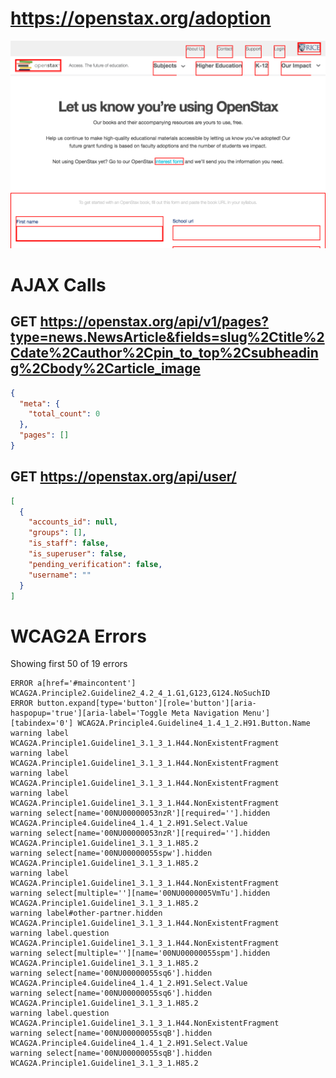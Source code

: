 # https://openstax.org/adoption

![image](./screenshots/openstax.org_adoption.png)

# AJAX Calls

## GET https://openstax.org/api/v1/pages?type=news.NewsArticle&fields=slug%2Ctitle%2Cdate%2Cauthor%2Cpin_to_top%2Csubheading%2Cbody%2Carticle_image

```json
{
  "meta": {
    "total_count": 0
  },
  "pages": []
}
```

## GET https://openstax.org/api/user/

```json
[
  {
    "accounts_id": null,
    "groups": [],
    "is_staff": false,
    "is_superuser": false,
    "pending_verification": false,
    "username": ""
  }
]
```


# WCAG2A Errors

Showing first 50 of 19 errors

```
ERROR a[href='#maincontent'] WCAG2A.Principle2.Guideline2_4.2_4_1.G1,G123,G124.NoSuchID
ERROR button.expand[type='button'][role='button'][aria-haspopup='true'][aria-label='Toggle Meta Navigation Menu'][tabindex='0'] WCAG2A.Principle4.Guideline4_1.4_1_2.H91.Button.Name
warning label WCAG2A.Principle1.Guideline1_3.1_3_1.H44.NonExistentFragment
warning label WCAG2A.Principle1.Guideline1_3.1_3_1.H44.NonExistentFragment
warning label WCAG2A.Principle1.Guideline1_3.1_3_1.H44.NonExistentFragment
warning label WCAG2A.Principle1.Guideline1_3.1_3_1.H44.NonExistentFragment
warning select[name='00NU00000053nzR'][required=''].hidden WCAG2A.Principle4.Guideline4_1.4_1_2.H91.Select.Value
warning select[name='00NU00000053nzR'][required=''].hidden WCAG2A.Principle1.Guideline1_3.1_3_1.H85.2
warning select[name='00NU00000055spw'].hidden WCAG2A.Principle1.Guideline1_3.1_3_1.H85.2
warning label WCAG2A.Principle1.Guideline1_3.1_3_1.H44.NonExistentFragment
warning select[multiple=''][name='00NU0000005VmTu'].hidden WCAG2A.Principle1.Guideline1_3.1_3_1.H85.2
warning label#other-partner.hidden WCAG2A.Principle1.Guideline1_3.1_3_1.H44.NonExistentFragment
warning label.question WCAG2A.Principle1.Guideline1_3.1_3_1.H44.NonExistentFragment
warning select[multiple=''][name='00NU00000055spm'].hidden WCAG2A.Principle1.Guideline1_3.1_3_1.H85.2
warning select[name='00NU00000055sq6'].hidden WCAG2A.Principle4.Guideline4_1.4_1_2.H91.Select.Value
warning select[name='00NU00000055sq6'].hidden WCAG2A.Principle1.Guideline1_3.1_3_1.H85.2
warning label.question WCAG2A.Principle1.Guideline1_3.1_3_1.H44.NonExistentFragment
warning select[name='00NU00000055sqB'].hidden WCAG2A.Principle4.Guideline4_1.4_1_2.H91.Select.Value
warning select[name='00NU00000055sqB'].hidden WCAG2A.Principle1.Guideline1_3.1_3_1.H85.2
```

